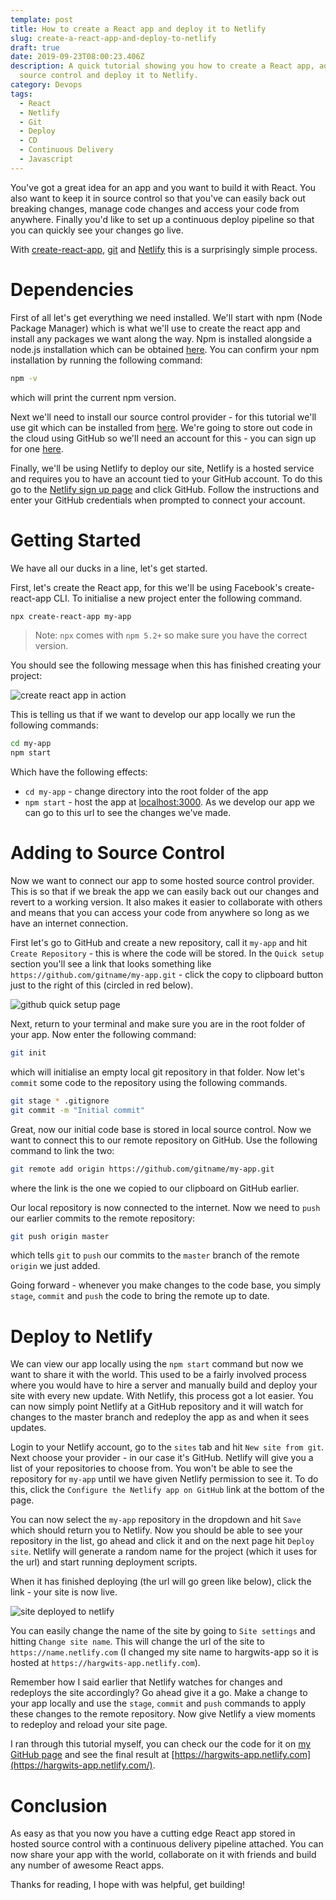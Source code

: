 ```yaml
---
template: post
title: How to create a React app and deploy it to Netlify
slug: create-a-react-app-and-deploy-to-netlify
draft: true
date: 2019-09-23T08:00:23.406Z
description: A quick tutorial showing you how to create a React app, add it to
  source control and deploy it to Netlify.
category: Devops
tags:
  - React
  - Netlify
  - Git
  - Deploy
  - CD
  - Continuous Delivery
  - Javascript
---
```

You've got a great idea for an app and you want to build it with React. You also
want to keep it in source control so that you've can easily back out breaking
changes, manage code changes and access your code from anywhere. Finally you'd
like to set up a continuous deploy pipeline so that you can quickly see your
changes go live.

With [create-react-app](https://github.com/facebook/create-react-app),
[git](https://git-scm.com/) and [Netlify](https://www.netlify.com) this is a
surprisingly simple process.

# Dependencies

First of all let's get everything we need installed. We'll start with npm (Node
Package Manager) which is what we'll use to create the react app and install any
packages we want along the way. Npm is installed alongside a node.js
installation which can be obtained [here](https://nodejs.org/en/). You can
confirm your npm installation by running the following command:

```bash
npm -v
```

which will print the current npm version.

Next we'll need to install our source control provider - for this tutorial we'll
use git which can be installed from [here](https://git-scm.com/downloads). We're
going to store out code in the cloud using GitHub so we'll need an account for
this - you can sign up for one [here](https://github.com/join).

Finally, we'll be using Netlify to deploy our site, Netlify is a hosted service
and requires you to have an account tied to your GitHub account. To do this go
to the [Netlify sign up page](https://app.netlify.com/signup) and click GitHub.
Follow the instructions and enter your GitHub credentials when prompted to
connect your account.

# Getting Started

We have all our ducks in a line, let's get started.

First, let's create the React app, for this we'll be using Facebook's
create-react-app CLI. To initialise a new project enter the following command.

```bash
npx create-react-app my-app
```

> Note: `npx` comes with `npm 5.2+` so make sure you have the correct version.

You should see the following message when this has finished creating your
project:

![create react app in action](./images/create-react-app-success.png)

This is telling us that if we want to develop our app locally we run the
following commands:

```bash
cd my-app
npm start
```

Which have the following effects:

- `cd my-app` - change directory into the root folder of the app
- `npm start` - host the app at [localhost:3000](http://localhost:3000). As we
  develop our app we can go to this url to see the changes we've made.

# Adding to Source Control

Now we want to connect our app to some hosted source control provider. This is
so that if we break the app we can easily back out our changes and revert to a
working version. It also makes it easier to collaborate with others and means
that you can access your code from anywhere so long as we have an internet
connection.

First let's go to GitHub and create a new repository, call it `my-app` and hit
`Create Repository` - this is where the code will be stored. In the
`Quick setup` section you'll see a link that looks something like
`https://github.com/gitname/my-app.git` - click the copy to clipboard button
just to the right of this (circled in red below).

![github quick setup page](./images/github-quick-setup.png)

Next, return to your terminal and make sure you are in the root folder of your
app. Now enter the following command:

```bash
git init
```

which will initialise an empty local git repository in that folder. Now let's
`commit` some code to the repository using the following commands.

```bash
git stage * .gitignore
git commit -m "Initial commit"
```

Great, now our initial code base is stored in local source control. Now we want
to connect this to our remote repository on GitHub. Use the following command to
link the two:

```bash
git remote add origin https://github.com/gitname/my-app.git
```

where the link is the one we copied to our clipboard on GitHub earlier.

Our local repository is now connected to the internet. Now we need to `push` our
earlier commits to the remote repository:

```bash
git push origin master
```

which tells `git` to `push` our commits to the `master` branch of the remote
`origin` we just added.

Going forward - whenever you make changes to the code base, you simply `stage`,
`commit` and `push` the code to bring the remote up to date.

# Deploy to Netlify

We can view our app locally using the `npm start` command but now we want to
share it with the world. This used to be a fairly involved process where you
would have to hire a server and manually build and deploy your site with every
new update. With Netlify, this process got a lot easier. You can now simply
point Netlify at a GitHub repository and it will watch for changes to the master
branch and redeploy the app as and when it sees updates.

Login to your Netlify account, go to the `sites` tab and hit
`New site from git`. Next choose your provider - in our case it's GitHub.
Netlify will give you a list of your repositories to choose from. You won't be
able to see the repository for `my-app` until we have given Netlify permission
to see it. To do this, click the `Configure the Netlify app on GitHub` link at
the bottom of the page.

You can now select the `my-app` repository in the dropdown and hit `Save` which
should return you to Netlify. Now you should be able to see your repository in
the list, go ahead and click it and on the next page hit `Deploy site`. Netlify
will generate a random name for the project (which it uses for the url) and
start running deployment scripts.

When it has finished deploying (the url will go green like below), click the
link - your site is now live.

![site deployed to netlify](./images/deployed-site.png)

You can easily change the name of the site by going to `Site settings` and
hitting `Change site name`. This will change the url of the site to
`https://name.netlify.com` (I changed my site name to hargwits-app so it is
hosted at `https://hargwits-app.netlify.com`).

Remember how I said earlier that Netlify watches for changes and redeploys the
site accordingly? Go ahead give it a go. Make a change to your app locally and
use the `stage`, `commit` and `push` commands to apply these changes to the
remote repository. Now give Netlify a view moments to redeploy and reload your
site page.

I ran through this tutorial myself, you can check our the code for it on
[my GitHub page](https://github.com/hargwit/my-app) and see the final result at
[https://hargwits-app.netlify.com](https://hargwits-app.netlify.com/).

# Conclusion

As easy as that you now you have a cutting edge React app stored in hosted
source control with a continuous delivery pipeline attached. You can now share
your app with the world, collaborate on it with friends and build any number of
awesome React apps.

Thanks for reading, I hope with was helpful, get building!